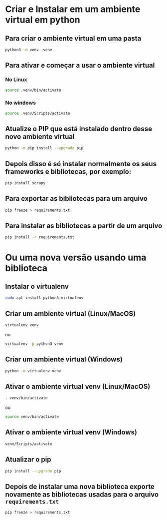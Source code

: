 # Criar e Instalar em um ambiente virtual em python

## Para criar o ambiente virtual em uma pasta
```bash
python3 -m venv .venv
```

## Para ativar e começar a usar o ambiente virtual
### No Linux
```bash
source .venv/bin/activate
```
### No windows
```bash
source .venv/Scripts/activate
```
## Atualize o PIP que está instalado dentro desse novo ambiente virtual
```bash
python -m pip install --upgrade pip
```

## Depois disso é só instalar normalmente os seus frameworks e bibliotecas, por exemplo:
```bash
pip install scrapy
```

## Para exportar as bibliotecas para um arquivo
```bash
pip freeze > requirements.txt
```

## Para instalar as bibliotecas a partir de um arquivo
```bash
pip install -r requirements.txt
```


# Ou uma nova versão usando uma biblioteca

## Instalar o virtualenv
```bash
sudo apt install python3-virtualenv
```

## Criar um ambiente virtual (Linux/MacOS)
```bash
virtualenv venv
```
ou
```bash
virtualenv -p python3 venv
```

## Criar um ambiente virtual (Windows)
```bash
python -m virtualenv venv
```

## Ativar o ambiente virtual venv (Linux/MacOS)
```bash
. venv/bin/activate
```
ou
```bash
source venv/bin/activate
```

## Ativar o ambiente virtual venv (Windows)
```bash
venv/Scripts/activate
```

## Atualizar o pip
```bash
pip install --upgrade pip
```

## Depois de instalar uma nova biblioteca exporte novamente as bibliotecas usadas para o arquivo `requirements.txt`
```bash
pip freeze > requirements.txt
```
